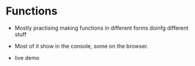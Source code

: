 # Functions

 * Mostly practising making functions in different forms doinfg different stuff

 * Most of it show in the console, some on the browser.

 * live demo 

